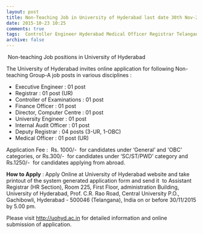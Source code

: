 ```yaml
---
layout: post
title: Non-Teaching Job in University of Hyderabad last date 30th Nov-2015   
date: 2015-10-23 10:25
comments: true
tags:  Controller Engineer Hyderabad Medical Officer Registrar Telangana University 
archive: false
---
```

 Non-teaching Job positions in University of Hyderabad 

The University of Hyderabad invites online application for following Non-teaching Group-A job posts in various disciplines : 

- Executive Engineer : 01 post
- Registrar : 01 post (UR)
- Controller of Examinations : 01 post
- Finance Officer : 01 post
- Director, Computer Centre : 01 post
- University Engineer : 01 post
- Internal Audit Officer : 01 post
- Deputy Registrar : 04 posts (3-UR, 1-OBC)
- Medical Officer : 01 post (UR)

Application Fee :  Rs. 1000/-  for candidates under ‘General’ and 'OBC' categories, or Rs.300/-  for candidates under ‘SC/ST/PWD’ category and Rs.1250/-  for candidates applying from abroad. 

**How to Apply** : Apply Online at University of Hyderabad website and take printout of the system generated application form and send it  to Assistant Registrar (HR Section), Room 225, First Floor, administration Building, University of Hyderabad, Prof. C.R. Rao Road, Central University P.O., Gachibowli, Hyderabad - 500046 (Telangana), India on or before 30/11/2015 by 5.00 pm.

Please visit <http://uohyd.ac.in>  for detailed information and online submission of application. 



